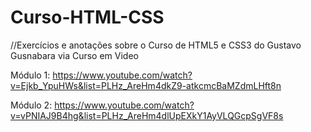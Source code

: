 # Curso-HTML-CSS

//Exercícios e anotações sobre o Curso de HTML5 e CSS3 do Gustavo Gusnabara via Curso em Video

Módulo 1:
https://www.youtube.com/watch?v=Ejkb_YpuHWs&list=PLHz_AreHm4dkZ9-atkcmcBaMZdmLHft8n

Módulo 2:
https://www.youtube.com/watch?v=vPNIAJ9B4hg&list=PLHz_AreHm4dlUpEXkY1AyVLQGcpSgVF8s
